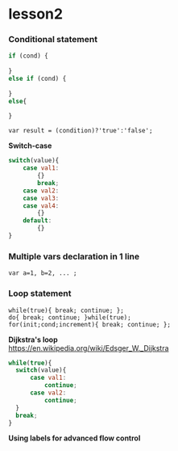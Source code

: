 # lesson2

### Conditional statement  
```javascript
if (cond) {
    
}
else if (cond) {
    
}
else{
    
}
```

`var result = (condition)?'true':'false';`  

**Switch-case**  
```javascript
switch(value){
    case val1:
        {}
        break;
    case val2:
    case val3:
    case val4:
        {}
    default:
        {}
}
```
### Multiple vars declaration in 1 line  
`var a=1, b=2, ... ;`

### Loop statement  
`while(true){ break; continue; };`  
`do{ break; continue; }while(true);`  
`for(init;cond;increment){ break; continue; };` 
 
**Dijkstra's loop**  
  https://en.wikipedia.org/wiki/Edsger_W._Dijkstra  
  ```javascript
  while(true){
    switch(value){
        case val1:
            continue;
        case val2:
            continue;
    }
    break;
  }
  ```
**Using labels for advanced flow control**
